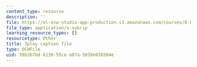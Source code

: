 ```yaml
---
content_type: resource
description: ''
file: https://ol-ocw-studio-app-production.s3.amazonaws.com/courses/8-01sc-classical-mechanics-fall-2016/59b3b7bd613855cea87a5039e038584e_pb5hUGBjS3A.vtt
file_type: application/x-subrip
learning_resource_types: []
resourcetype: Other
title: 3play caption file
type: OCWFile
uid: 59b3b7bd-6138-55ce-a87a-5039e038584e
---
```

